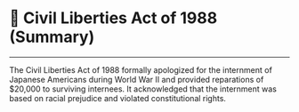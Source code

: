 # 📜 Civil Liberties Act of 1988 (Summary)

---

The Civil Liberties Act of 1988 formally apologized for the internment of Japanese Americans during World War II and provided reparations of $20,000 to surviving internees. It acknowledged that the internment was based on racial prejudice and violated constitutional rights.
